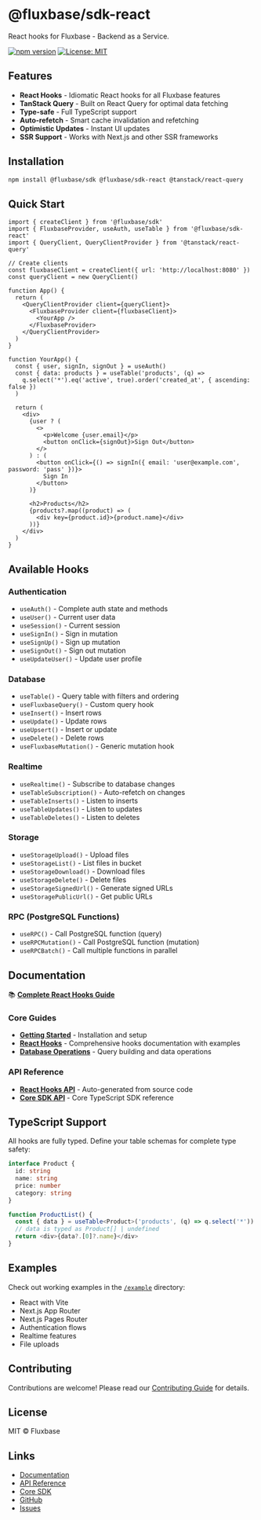 # @fluxbase/sdk-react

React hooks for Fluxbase - Backend as a Service.

[![npm version](https://img.shields.io/npm/v/@fluxbase/sdk-react.svg)](https://www.npmjs.com/package/@fluxbase/sdk-react)
[![License: MIT](https://img.shields.io/badge/License-MIT-yellow.svg)](https://opensource.org/licenses/MIT)

## Features

- **React Hooks** - Idiomatic React hooks for all Fluxbase features
- **TanStack Query** - Built on React Query for optimal data fetching
- **Type-safe** - Full TypeScript support
- **Auto-refetch** - Smart cache invalidation and refetching
- **Optimistic Updates** - Instant UI updates
- **SSR Support** - Works with Next.js and other SSR frameworks

## Installation

```bash
npm install @fluxbase/sdk @fluxbase/sdk-react @tanstack/react-query
```

## Quick Start

```tsx
import { createClient } from '@fluxbase/sdk'
import { FluxbaseProvider, useAuth, useTable } from '@fluxbase/sdk-react'
import { QueryClient, QueryClientProvider } from '@tanstack/react-query'

// Create clients
const fluxbaseClient = createClient({ url: 'http://localhost:8080' })
const queryClient = new QueryClient()

function App() {
  return (
    <QueryClientProvider client={queryClient}>
      <FluxbaseProvider client={fluxbaseClient}>
        <YourApp />
      </FluxbaseProvider>
    </QueryClientProvider>
  )
}

function YourApp() {
  const { user, signIn, signOut } = useAuth()
  const { data: products } = useTable('products', (q) =>
    q.select('*').eq('active', true).order('created_at', { ascending: false })
  )

  return (
    <div>
      {user ? (
        <>
          <p>Welcome {user.email}</p>
          <button onClick={signOut}>Sign Out</button>
        </>
      ) : (
        <button onClick={() => signIn({ email: 'user@example.com', password: 'pass' })}>
          Sign In
        </button>
      )}

      <h2>Products</h2>
      {products?.map((product) => (
        <div key={product.id}>{product.name}</div>
      ))}
    </div>
  )
}
```

## Available Hooks

### Authentication
- `useAuth()` - Complete auth state and methods
- `useUser()` - Current user data
- `useSession()` - Current session
- `useSignIn()` - Sign in mutation
- `useSignUp()` - Sign up mutation
- `useSignOut()` - Sign out mutation
- `useUpdateUser()` - Update user profile

### Database
- `useTable()` - Query table with filters and ordering
- `useFluxbaseQuery()` - Custom query hook
- `useInsert()` - Insert rows
- `useUpdate()` - Update rows
- `useUpsert()` - Insert or update
- `useDelete()` - Delete rows
- `useFluxbaseMutation()` - Generic mutation hook

### Realtime
- `useRealtime()` - Subscribe to database changes
- `useTableSubscription()` - Auto-refetch on changes
- `useTableInserts()` - Listen to inserts
- `useTableUpdates()` - Listen to updates
- `useTableDeletes()` - Listen to deletes

### Storage
- `useStorageUpload()` - Upload files
- `useStorageList()` - List files in bucket
- `useStorageDownload()` - Download files
- `useStorageDelete()` - Delete files
- `useStorageSignedUrl()` - Generate signed URLs
- `useStoragePublicUrl()` - Get public URLs

### RPC (PostgreSQL Functions)
- `useRPC()` - Call PostgreSQL function (query)
- `useRPCMutation()` - Call PostgreSQL function (mutation)
- `useRPCBatch()` - Call multiple functions in parallel

## Documentation

📚 **[Complete React Hooks Guide](../../docs/docs/sdks/react-hooks.md)**

### Core Guides
- **[Getting Started](../../docs/docs/sdks/getting-started.md)** - Installation and setup
- **[React Hooks](../../docs/docs/sdks/react-hooks.md)** - Comprehensive hooks documentation with examples
- **[Database Operations](../../docs/docs/sdks/database.md)** - Query building and data operations

### API Reference
- **[React Hooks API](../../docs/static/api/sdk-react/)** - Auto-generated from source code
- **[Core SDK API](../../docs/static/api/sdk/)** - Core TypeScript SDK reference

## TypeScript Support

All hooks are fully typed. Define your table schemas for complete type safety:

```typescript
interface Product {
  id: string
  name: string
  price: number
  category: string
}

function ProductList() {
  const { data } = useTable<Product>('products', (q) => q.select('*'))
  // data is typed as Product[] | undefined
  return <div>{data?.[0]?.name}</div>
}
```

## Examples

Check out working examples in the [`/example`](../example/) directory:
- React with Vite
- Next.js App Router
- Next.js Pages Router
- Authentication flows
- Realtime features
- File uploads

## Contributing

Contributions are welcome! Please read our [Contributing Guide](../../CONTRIBUTING.md) for details.

## License

MIT © Fluxbase

## Links

- [Documentation](../../docs/docs/sdks/react-hooks.md)
- [API Reference](../../docs/static/api/sdk-react/)
- [Core SDK](../sdk/)
- [GitHub](https://github.com/wayli-app/fluxbase)
- [Issues](https://github.com/wayli-app/fluxbase/issues)
